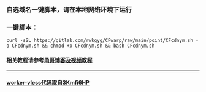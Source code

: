 ### 自选域名一键脚本，请在本地网络环境下运行
### 一键脚本：
```
curl -sSL https://gitlab.com/rwkgyg/CFwarp/raw/main/point/CFcdnym.sh -o CFcdnym.sh && chmod +x CFcdnym.sh && bash CFcdnym.sh
```
#### 相关教程请参考[甬哥博客及视频教程](https://ygkkk.blogspot.com/2023/07/cfworkers-vless.html)

------------------------------------------------------------------------

#### [worker-vless代码取自3Kmfi6HP](https://github.com/3Kmfi6HP/EDtunnel/blob/main/_worker.js)
